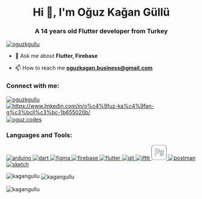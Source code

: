 <h1 align="center">Hi 👋, I'm Oğuz Kağan Güllü</h1>
<h3 align="center">A 14 years old Flutter developer from Turkey</h3>

<p align="left"> <a href="https://twitter.com/oguzkgullu" target="blank"><img src="https://img.shields.io/twitter/follow/oguzkgullu?logo=twitter&style=for-the-badge" alt="oguzkgullu" /></a> </p>

- 💬 Ask me about **Flutter, Firebase**

- 📫 How to reach me **oguzkagan.business@gmail.com**

<h3 align="left">Connect with me:</h3>
<p align="left">
<a href="https://twitter.com/oguzkgullu" target="blank"><img align="center" src="https://raw.githubusercontent.com/rahuldkjain/github-profile-readme-generator/master/src/images/icons/Social/twitter.svg" alt="oguzkgullu" height="30" width="40" /></a>
<a href="https://linkedin.com/in/https://www.linkedin.com/in/o%c4%9fuz-ka%c4%9fan-g%c3%bcll%c3%bc-1b655020b/" target="blank"><img align="center" src="https://raw.githubusercontent.com/rahuldkjain/github-profile-readme-generator/master/src/images/icons/Social/linked-in-alt.svg" alt="https://www.linkedin.com/in/o%c4%9fuz-ka%c4%9fan-g%c3%bcll%c3%bc-1b655020b/" height="30" width="40" /></a>
<a href="https://instagram.com/oguz.codes" target="blank"><img align="center" src="https://raw.githubusercontent.com/rahuldkjain/github-profile-readme-generator/master/src/images/icons/Social/instagram.svg" alt="oguz.codes" height="30" width="40" /></a>
</p>

<h3 align="left">Languages and Tools:</h3>
<p align="left"> <a href="https://www.arduino.cc/" target="_blank" rel="noreferrer"> <img src="https://cdn.worldvectorlogo.com/logos/arduino-1.svg" alt="arduino" width="40" height="40"/> </a> <a href="https://dart.dev" target="_blank" rel="noreferrer"> <img src="https://www.vectorlogo.zone/logos/dartlang/dartlang-icon.svg" alt="dart" width="40" height="40"/> </a> <a href="https://www.figma.com/" target="_blank" rel="noreferrer"> <img src="https://www.vectorlogo.zone/logos/figma/figma-icon.svg" alt="figma" width="40" height="40"/> </a> <a href="https://firebase.google.com/" target="_blank" rel="noreferrer"> <img src="https://www.vectorlogo.zone/logos/firebase/firebase-icon.svg" alt="firebase" width="40" height="40"/> </a> <a href="https://flutter.dev" target="_blank" rel="noreferrer"> <img src="https://www.vectorlogo.zone/logos/flutterio/flutterio-icon.svg" alt="flutter" width="40" height="40"/> </a> <a href="https://git-scm.com/" target="_blank" rel="noreferrer"> <img src="https://www.vectorlogo.zone/logos/git-scm/git-scm-icon.svg" alt="git" width="40" height="40"/> </a> <a href="https://ifttt.com/" target="_blank" rel="noreferrer"> <img src="https://www.vectorlogo.zone/logos/ifttt/ifttt-ar21.svg" alt="ifttt" width="40" height="40"/> </a> <a href="https://www.photoshop.com/en" target="_blank" rel="noreferrer"> <img src="https://raw.githubusercontent.com/devicons/devicon/master/icons/photoshop/photoshop-line.svg" alt="photoshop" width="40" height="40"/> </a> <a href="https://postman.com" target="_blank" rel="noreferrer"> <img src="https://www.vectorlogo.zone/logos/getpostman/getpostman-icon.svg" alt="postman" width="40" height="40"/> </a> <a href="https://www.sketch.com/" target="_blank" rel="noreferrer"> <img src="https://www.vectorlogo.zone/logos/sketchapp/sketchapp-icon.svg" alt="sketch" width="40" height="40"/> </a> </p>

<p><img align="left" src="https://github-readme-stats.vercel.app/api/top-langs?username=kagangullu&show_icons=true&locale=en&layout=compact" alt="kagangullu" /></p>

<p>&nbsp;<img align="center" src="https://github-readme-stats.vercel.app/api?username=kagangullu&show_icons=true&locale=en" alt="kagangullu" /></p>

<p><img align="center" src="https://github-readme-streak-stats.herokuapp.com/?user=kagangullu&" alt="kagangullu" /></p>
